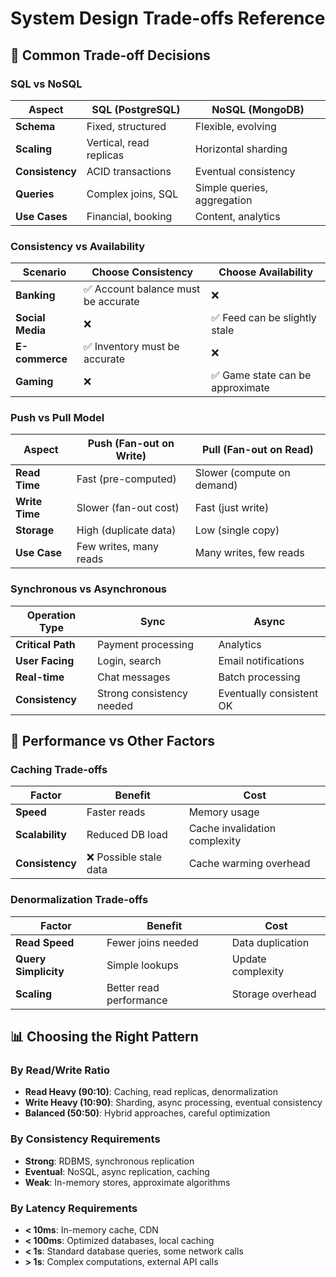 # System Design Trade-offs Reference

## 🎯 Common Trade-off Decisions

### SQL vs NoSQL
| Aspect | SQL (PostgreSQL) | NoSQL (MongoDB) |
|--------|------------------|-----------------|
| **Schema** | Fixed, structured | Flexible, evolving |
| **Scaling** | Vertical, read replicas | Horizontal sharding |
| **Consistency** | ACID transactions | Eventual consistency |
| **Queries** | Complex joins, SQL | Simple queries, aggregation |
| **Use Cases** | Financial, booking | Content, analytics |

### Consistency vs Availability
| Scenario | Choose Consistency | Choose Availability |
|----------|-------------------|-------------------|
| **Banking** | ✅ Account balance must be accurate | ❌ |
| **Social Media** | ❌ | ✅ Feed can be slightly stale |
| **E-commerce** | ✅ Inventory must be accurate | ❌ |
| **Gaming** | ❌ | ✅ Game state can be approximate |

### Push vs Pull Model
| Aspect | Push (Fan-out on Write) | Pull (Fan-out on Read) |
|--------|------------------------|----------------------|
| **Read Time** | Fast (pre-computed) | Slower (compute on demand) |
| **Write Time** | Slower (fan-out cost) | Fast (just write) |
| **Storage** | High (duplicate data) | Low (single copy) |
| **Use Case** | Few writes, many reads | Many writes, few reads |

### Synchronous vs Asynchronous
| Operation Type | Sync | Async |
|----------------|------|-------|
| **Critical Path** | Payment processing | Analytics |
| **User Facing** | Login, search | Email notifications |
| **Real-time** | Chat messages | Batch processing |
| **Consistency** | Strong consistency needed | Eventually consistent OK |

## 🔧 Performance vs Other Factors

### Caching Trade-offs
| Factor | Benefit | Cost |
|--------|---------|------|
| **Speed** | Faster reads | Memory usage |
| **Scalability** | Reduced DB load | Cache invalidation complexity |
| **Consistency** | ❌ Possible stale data | Cache warming overhead |

### Denormalization Trade-offs  
| Factor | Benefit | Cost |
|--------|---------|------|
| **Read Speed** | Fewer joins needed | Data duplication |
| **Query Simplicity** | Simple lookups | Update complexity |
| **Scaling** | Better read performance | Storage overhead |

## 📊 Choosing the Right Pattern

### By Read/Write Ratio
- **Read Heavy (90:10)**: Caching, read replicas, denormalization
- **Write Heavy (10:90)**: Sharding, async processing, eventual consistency  
- **Balanced (50:50)**: Hybrid approaches, careful optimization

### By Consistency Requirements
- **Strong**: RDBMS, synchronous replication
- **Eventual**: NoSQL, async replication, caching
- **Weak**: In-memory stores, approximate algorithms

### By Latency Requirements  
- **< 10ms**: In-memory cache, CDN
- **< 100ms**: Optimized databases, local caching
- **< 1s**: Standard database queries, some network calls
- **> 1s**: Complex computations, external API calls